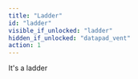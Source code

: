 ```yaml
---
title: "Ladder"
id: "ladder"
visible_if_unlocked: "ladder"
hidden_if_unlocked: "datapad_vent"
action: 1
---
```


It's a ladder
